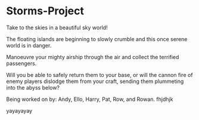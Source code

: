 # Storms-Project

Take to the skies in a beautiful sky world!

The floating islands are beginning to slowly crumble and this once serene world is in danger.

Manoeuvre your mighty airship through the air and collect the terrified passengers.

Will you be able to safely return them to your base, or will the cannon fire of enemy players dislodge them from your craft, sending them plummeting into the abyss below?

Being worked on by: Andy, Ello, Harry, Pat, Row, and Rowan.
fhjdhjk

yayayayay